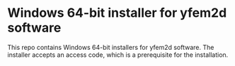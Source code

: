 # Windows 64-bit installer for yfem2d software
This repo contains Windows 64-bit installers for yfem2d software. The installer accepts an access code, which is a prerequisite for the installation.
